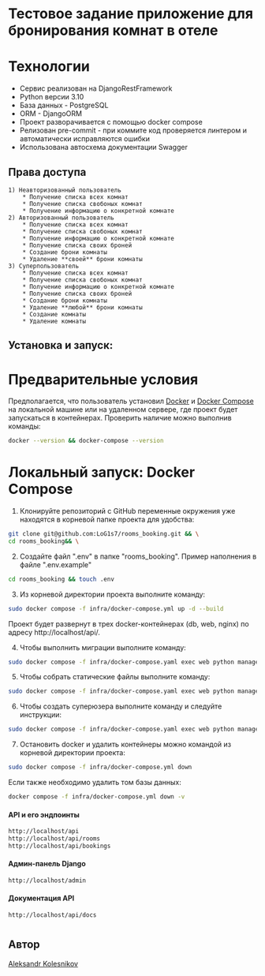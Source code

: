 # Тестовое задание приложение для бронирования комнат в отеле

# Технологии
* Сервис реализован на DjangoRestFramework
* Python версии 3.10
* База данных - PostgreSQL
* ORM - DjangoORM
* Проект разворачивается с помощью docker compose
* Релизован pre-commit - при коммите код проверяется линтером и автоматически исправляются ошибки 
* Использована автосхема документации Swagger

## Права доступа
```
1) Неавторизованный пользователь
    * Получение списка всех комнат
    * Получение списка свобоных комнат
    * Получение информацию о конкретной комнате
2) Авторизованный пользователь
    * Получение списка всех комнат
    * Получение списка свобоных комнат
    * Получение информацию о конкретной комнате
    * Получение списка своих броней
    * Создание брони комнаты
    * Удаление **своей** брони комнаты
3) Суперпользователь
    * Получение списка всех комнат
    * Получение списка свобоных комнат
    * Получение информацию о конкретной комнате
    * Получение списка своих броней
    * Создание брони комнаты
    * Удаление **любой** брони комнаты
    * Создание комнаты
    * Удаление комнаты
```

## Установка и запуск:

# Предварительные условия
 
Предполагается, что пользователь установил [Docker](https://docs.docker.com/engine/install/) и [Docker Compose](https://docs.docker.com/compose/install/) на локальной машине или на удаленном сервере, где проект будет запускаться в контейнерах. Проверить наличие можно выполнив команды:

```bash
docker --version && docker-compose --version
```
<h1></h1>
  
# Локальный запуск: Docker Compose

1. Клонируйте репозиторий с GitHub переменные окружения уже находятся в корневой папке проекта для удобства:

```bash
git clone git@github.com:LoG1s7/rooms_booking.git && \
cd rooms_booking&& \
```
2. Создайте файл ".env" в папке "rooms_booking". Пример наполнения в файле ".env.example"
```bash
cd rooms_booking && touch .env
```  
3. Из корневой директории проекта выполните команду:
```bash
sudo docker compose -f infra/docker-compose.yml up -d --build
```
  Проект будет развернут в трех docker-контейнерах (db, web, nginx) по адресу http://localhost/api/.

4. Чтобы выполнить миграции выполните команду:
```bash
sudo docker compose -f infra/docker-compose.yaml exec web python manage.py migrate
```
5. Чтобы собрать статические файлы выполните команду:
```bash
sudo docker compose -f infra/docker-compose.yaml exec web python manage.py collectstatic --no-input
```
6. Чтобы создать суперюзера выполните команду и следуйте инструкции:
```bash
sudo docker compose -f infra/docker-compose.yaml exec web python manage.py createsuperuser
```
7. Остановить docker и удалить контейнеры можно командой из корневой директории проекта:
```bash
sudo docker compose -f infra/docker-compose.yml down
```
  Если также необходимо удалить том базы данных:
```bash
docker compose -f infra/docker-compose.yml down -v
```
#### API и его эндпоинты
```bash
http://localhost/api
http://localhost/api/rooms
http://localhost/api/bookings
```
#### Админ-панель Django
```bash
http://localhost/admin
```
#### Документация API
```bash
http://localhost/api/docs
```
<h1></h1>

## Автор
[Aleksandr Kolesnikov](https://github.com/log1s7)

